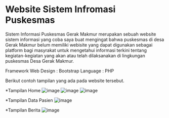 # Website Sistem Infromasi Puskesmas

Sistem Informasi Puskesmas Gerak Makmur merupakan sebuah website sistem informasi yang coba saya buat mengingat bahwa puskesmas di desa Gerak Makmur belum memiliki webisite yang dapat digunakan sebagai platform bagi masyrakat untuk mengetahui informasi terkini tentang kegiatan-kegiatan yang akan atau telah dilaksanakan di lingkungan puskesmas Desa Gerak Makmur.

Framework Web Design : Bootstrap
Language : PHP

Berikut contoh tampilan yang ada pada website tersebut.

*Tampilan Home
![image](https://user-images.githubusercontent.com/77677262/202744239-5c4bec03-73c7-4088-86b1-023cdb8f7cab.png)
![image](https://user-images.githubusercontent.com/77677262/202744431-c8f02e57-1131-4748-800c-6a3ddf592f20.png)
![image](https://user-images.githubusercontent.com/77677262/202744562-64c398d4-6efc-4719-88d6-8ca84dee21af.png)

*Tampilan Data Pasien
![image](https://user-images.githubusercontent.com/77677262/202744702-43da8a08-6c66-4da0-a5fd-61968d1735e5.png)

*Tampilan Berita
![image](https://user-images.githubusercontent.com/77677262/202744859-1c8bfec5-2778-4e19-8a26-bb4b2e313ea0.png)
